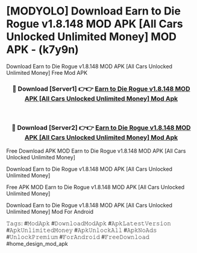 # [MODYOLO] Download Earn to Die Rogue v1.8.148 MOD APK [All Cars Unlocked Unlimited Money] MOD APK - (k7y9n)
Download Earn to Die Rogue v1.8.148 MOD APK [All Cars Unlocked Unlimited Money] Free Mod APK

<div align="center">
<h3>🔴 Download [Server1] 👉👉 <a href="https://apk-comot.site?title=Earn_to_Die_Rogue_v1.8.148_MOD_APK_[All_Cars_Unlocked_Unlimited_Money]">Earn to Die Rogue v1.8.148 MOD APK [All Cars Unlocked Unlimited Money] Mod Apk</a></h3><br>

<h3>🔴 Download [Server2] 👉👉 <a href="https://apk-comot.site?title=Earn_to_Die_Rogue_v1.8.148_MOD_APK_[All_Cars_Unlocked_Unlimited_Money]">Earn to Die Rogue v1.8.148 MOD APK [All Cars Unlocked Unlimited Money] Mod Apk</a></h3>
</div>


Free Download APK MOD Earn to Die Rogue v1.8.148 MOD APK [All Cars Unlocked Unlimited Money]

Download Earn to Die Rogue v1.8.148 MOD APK [All Cars Unlocked Unlimited Money] 

Free APK MOD Earn to Die Rogue v1.8.148 MOD APK [All Cars Unlocked Unlimited Money] 

Download Earn to Die Rogue v1.8.148 MOD APK [All Cars Unlocked Unlimited Money] Mod For Android

𝚃𝚊𝚐𝚜: #𝙼𝚘𝚍𝙰𝚙𝚔 #𝙳𝚘𝚠𝚗𝚕𝚘𝚊𝚍𝙼𝚘𝚍𝙰𝚙𝚔 #𝙰𝚙𝚔𝙻𝚊𝚝𝚎𝚜𝚝𝚅𝚎𝚛𝚜𝚒𝚘𝚗 #𝙰𝚙𝚔𝚄𝚗𝚕𝚒𝚖𝚒𝚝𝚎𝚍𝙼𝚘𝚗𝚎𝚢 #𝙰𝚙𝚔𝚄𝚗𝚕𝚘𝚌𝚔𝙰𝚕𝚕 #𝙰𝚙𝚔𝙽𝚘𝙰𝚍𝚜 #𝚄𝚗𝚕𝚘𝚌𝚔𝙿𝚛𝚎𝚖𝚒𝚞𝚖 #𝙵𝚘𝚛𝙰𝚗𝚍𝚛𝚘𝚒𝚍 #𝙵𝚛𝚎𝚎𝙳𝚘𝚠𝚗𝚕𝚘𝚊𝚍 #home_design_mod_apk